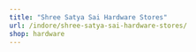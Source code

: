 ```yaml
---
title: "Shree Satya Sai Hardware Stores"
url: /indore/shree-satya-sai-hardware-stores/
shop: hardware
---
```

